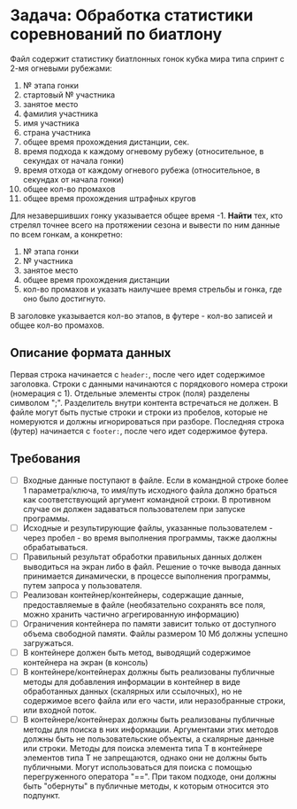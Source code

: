 # Задача: Обработка статистики соревнований по биатлону
Файл содержит статистику биатлонных гонок кубка мира типа спринт с 2-мя огневыми рубежами:
1. № этапа гонки
2. стартовый № участника
3. занятое место
4. фамилия участника
5. имя участника
6. страна участника
7. общее время прохождения дистанции, сек.
8. время подхода к каждому огневому рубежу (относительное, в секундах от начала гонки)
9. время отхода от каждому огневого рубежа (относительное, в секундах от начала гонки)
10. общее кол-во промахов
11. общее время прохождения штрафных кругов

Для незавершивших гонку указывается общее время -1. 
**Найти** тех, кто стрелял точнее всего на протяжении сезона и вывести по ним данные по всем гонкам, а конкретно:
1. № этапа гонки
2. № участника
3. занятое место
4. общее время прохождения дистанции
5. кол-во промахов
и указать наилучшее время стрельбы и гонка, где оно было достигнуто.

В заголовке указывается кол-во этапов, в футере - кол-во записей и общее кол-во промахов.

## Описание формата данных
Первая строка начинается с `header:`, после чего идет содержимое заголовка. Строки с данными начинаются с порядкового номера строки 
(номерация с 1). Отдельные элементы строк (поля) разделены символом ";". Разделитель внутри контента встречаться не должен. В файле могут
быть пустые строки и строки из пробелов, которые не номеруются и должны игнорироваться при разборе. Последняя строка (футер) начинается с `footer:`, после чего идет содержимое футера.

## Требования
- [ ] Входные данные поступают в файле. Если в командной строке более 1 параметра/ключа, то имя/путь исходного файла должно браться как соответствующий аргумент командной строки. В противном случае он должен задаваться пользователем при запуске программы.
- [ ] Исходные и результирующие файлы, указанные пользователем - через пробел - во время выполнения программы, также даолжны обрабатываться.
- [ ] Правильный результат обработки правильных данных должен выводиться на экран либо в файл. Решение о точке вывода данных принимается динамически, в процессе выполнения программы, путем запроса у пользователя.
- [ ] Реализован контейнер/контейнеры, содержащие данные, предоставляемые в файле (необязательно сохранять все поля, можно хранить частично агрегированную информацию)
- [ ] Ограничения контейнера по памяти зависит только от доступного объема свободной памяти. Файлы размером 10 Мб должны успешно загружаться.
- [ ] В контейнере должен быть метод, выводящий содержимое контейнера на экран (в консоль)
- [ ] В контейнере/контейнерах должны быть реализованы публичные методы для добавления информации в контейнер в виде обработанных данных (скалярных или ссылочных), но не содержимое всего файла или его части, или неразобранные строки, или входной поток.
- [ ] В контейнере/контейнерах должны быть реализованы публичные методы для поиска в них информации. Аргументами этих методов должны быть не пользовательские объекты, а скалярные данные или строки. Методы для поиска элемента типа Т в контейнере элементов типа Т не запрещаются, однако они не должны быть публичными. Могут использоваться для поиска с помощью перегруженного оператора "==". При таком подходе, они должны быть "обернуты" в публичные методы, к которым относится это подпункт.
